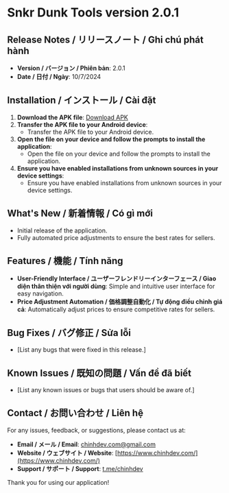 # Snkr Dunk Tools version 2.0.1

## Release Notes / リリースノート / Ghi chú phát hành
- **Version / バージョン / Phiên bản**: 2.0.1
- **Date / 日付 / Ngày**: 10/7/2024

## Installation / インストール / Cài đặt
1. **Download the APK file**: [Download APK](link_to_apk_file)
2. **Transfer the APK file to your Android device**: 
   - Transfer the APK file to your Android device.
3. **Open the file on your device and follow the prompts to install the application**: 
   - Open the file on your device and follow the prompts to install the application.
4. **Ensure you have enabled installations from unknown sources in your device settings**: 
   - Ensure you have enabled installations from unknown sources in your device settings.

## What's New / 新着情報 / Có gì mới
- Initial release of the application.
- Fully automated price adjustments to ensure the best rates for sellers.

## Features / 機能 / Tính năng
- **User-Friendly Interface / ユーザーフレンドリーインターフェース / Giao diện thân thiện với người dùng**: Simple and intuitive user interface for easy navigation.
- **Price Adjustment Automation / 価格調整自動化 / Tự động điều chỉnh giá cả**: Automatically adjust prices to ensure competitive rates for sellers.

## Bug Fixes / バグ修正 / Sửa lỗi
- [List any bugs that were fixed in this release.]

## Known Issues / 既知の問題 / Vấn đề đã biết
- [List any known issues or bugs that users should be aware of.]

## Contact / お問い合わせ / Liên hệ
For any issues, feedback, or suggestions, please contact us at:
- **Email / メール / Email**: [chinhdev.com@gmail.com](mailto:chinhdev.com@gmail.com)
- **Website / ウェブサイト / Website**: [https://www.chinhdev.com/](https://www.chinhdev.com/)
- **Support / サポート / Support**: [t.me/chinhdev](https://t.me/chinhdev)

Thank you for using our application!
